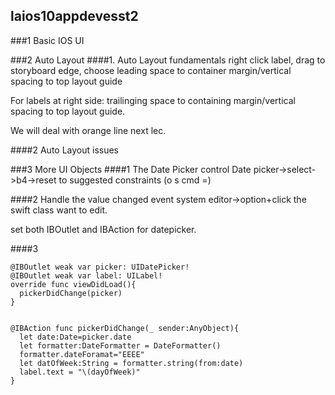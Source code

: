 ## laios10appdevesst2
###1 Basic IOS UI



###2 Auto Layout
####1. Auto Layout fundamentals
right click label, drag to storyboard edge, choose leading space to container margin/vertical spacing to top layout guide  

For labels at right side: trailinging space to containing margin/vertical spacing to top layout guide.  

We will deal with orange line next lec.

####2 Auto Layout issues



###3 More UI Objects
####1 The Date Picker control
Date picker->select->b4->reset to suggested constraints (o s cmd =)

####2 Handle the value changed event
system editor->option+click the swift class want to edit.  

set both IBOutlet and IBAction for datepicker.

####3
```
@IBOutlet weak var picker: UIDatePicker!
@IBOutlet weak var label: UILabel!
override func viewDidLoad(){
  pickerDidChange(picker)
}


@IBAction func pickerDidChange(_ sender:AnyObject){
  let date:Date=picker.date
  let formatter:DateFormatter = DateFormatter()
  formatter.dateForamat="EEEE"
  let datOfWeek:String = formatter.string(from:date)
  label.text = "\(dayOfWeek)"
}
```
